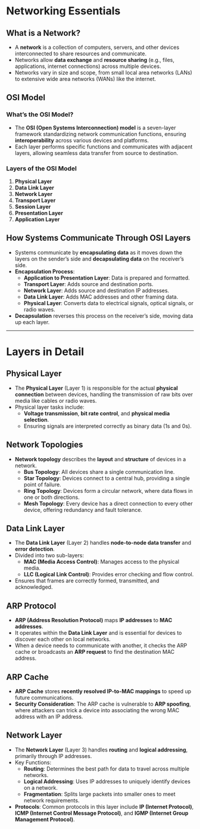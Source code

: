 # Networking Essentials

## What is a Network?
- A **network** is a collection of computers, servers, and other devices interconnected to share resources and communicate.
- Networks allow **data exchange** and **resource sharing** (e.g., files, applications, internet connections) across multiple devices.
- Networks vary in size and scope, from small local area networks (LANs) to extensive wide area networks (WANs) like the internet.

## OSI Model

### What’s the OSI Model?
- The **OSI (Open Systems Interconnection) model** is a seven-layer framework standardizing network communication functions, ensuring **interoperability** across various devices and platforms.
- Each layer performs specific functions and communicates with adjacent layers, allowing seamless data transfer from source to destination.

### Layers of the OSI Model
1. **Physical Layer**
2. **Data Link Layer**
3. **Network Layer**
4. **Transport Layer**
5. **Session Layer**
6. **Presentation Layer**
7. **Application Layer**

## How Systems Communicate Through OSI Layers
- Systems communicate by **encapsulating data** as it moves down the layers on the sender’s side and **decapsulating data** on the receiver’s side.
- **Encapsulation Process**:
  - **Application to Presentation Layer**: Data is prepared and formatted.
  - **Transport Layer**: Adds source and destination ports.
  - **Network Layer**: Adds source and destination IP addresses.
  - **Data Link Layer**: Adds MAC addresses and other framing data.
  - **Physical Layer**: Converts data to electrical signals, optical signals, or radio waves.
- **Decapsulation** reverses this process on the receiver’s side, moving data up each layer.

---

# Layers in Detail

## Physical Layer
- The **Physical Layer** (Layer 1) is responsible for the actual **physical connection** between devices, handling the transmission of raw bits over media like cables or radio waves.
- Physical layer tasks include:
  - **Voltage transmission**, **bit rate control**, and **physical media selection**.
  - Ensuring signals are interpreted correctly as binary data (1s and 0s).

## Network Topologies
- **Network topology** describes the **layout** and **structure** of devices in a network.
  - **Bus Topology**: All devices share a single communication line.
  - **Star Topology**: Devices connect to a central hub, providing a single point of failure.
  - **Ring Topology**: Devices form a circular network, where data flows in one or both directions.
  - **Mesh Topology**: Every device has a direct connection to every other device, offering redundancy and fault tolerance.

## Data Link Layer
- The **Data Link Layer** (Layer 2) handles **node-to-node data transfer** and **error detection**.
- Divided into two sub-layers:
  - **MAC (Media Access Control)**: Manages access to the physical media.
  - **LLC (Logical Link Control)**: Provides error checking and flow control.
- Ensures that frames are correctly formed, transmitted, and acknowledged.

## ARP Protocol
- **ARP (Address Resolution Protocol)** maps **IP addresses** to **MAC addresses**.
- It operates within the **Data Link Layer** and is essential for devices to discover each other on local networks.
- When a device needs to communicate with another, it checks the ARP cache or broadcasts an **ARP request** to find the destination MAC address.

## ARP Cache
- **ARP Cache** stores **recently resolved IP-to-MAC mappings** to speed up future communications.
- **Security Consideration**: The ARP cache is vulnerable to **ARP spoofing**, where attackers can trick a device into associating the wrong MAC address with an IP address.

## Network Layer
- The **Network Layer** (Layer 3) handles **routing** and **logical addressing**, primarily through IP addresses.
- Key Functions:
  - **Routing**: Determines the best path for data to travel across multiple networks.
  - **Logical Addressing**: Uses IP addresses to uniquely identify devices on a network.
  - **Fragmentation**: Splits large packets into smaller ones to meet network requirements.
- **Protocols**: Common protocols in this layer include **IP (Internet Protocol)**, **ICMP (Internet Control Message Protocol)**, and **IGMP (Internet Group Management Protocol)**.

